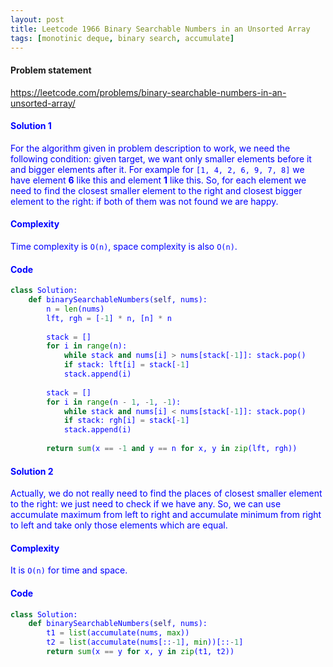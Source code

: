 ```yaml
---
layout: post
title: Leetcode 1966 Binary Searchable Numbers in an Unsorted Array
tags: [monotinic deque, binary search, accumulate]
---
```


#### Problem statement

<a href="https://leetcode.com/problems/binary-searchable-numbers-in-an-unsorted-array/"> <font color = blue>https://leetcode.com/problems/binary-searchable-numbers-in-an-unsorted-array/

#### Solution 1
For the algorithm given in problem description to work, we need the following condition: given target, we want only smaller elements before it and bigger elements after it. For example for `[1, 4, 2, 6, 9, 7, 8]` we have element **6** like this and element **1** like this. So, for each element we need to find the closest smaller element to the right and closest bigger element to the right: if both of them was not found we are happy.

#### Complexity
Time complexity is `O(n)`, space complexity is also `O(n)`.

#### Code
```python
class Solution:
    def binarySearchableNumbers(self, nums):
        n = len(nums)
        lft, rgh = [-1] * n, [n] * n
        
        stack = []
        for i in range(n):
            while stack and nums[i] > nums[stack[-1]]: stack.pop()
            if stack: lft[i] = stack[-1]
            stack.append(i)
            
        stack = []
        for i in range(n - 1, -1, -1):
            while stack and nums[i] < nums[stack[-1]]: stack.pop()
            if stack: rgh[i] = stack[-1]
            stack.append(i)
            
        return sum(x == -1 and y == n for x, y in zip(lft, rgh))
```

#### Solution 2

Actually, we do not really need to find the places of closest smaller element to the right: we just need to check if we have any. So, we can use accumulate maximum from left to right and accumulate minimum from right to left and take only those elements which are equal.

#### Complexity
It is `O(n)` for time and space.


#### Code
```python
class Solution:
    def binarySearchableNumbers(self, nums):
        t1 = list(accumulate(nums, max))
        t2 = list(accumulate(nums[::-1], min))[::-1]
        return sum(x == y for x, y in zip(t1, t2))
```

